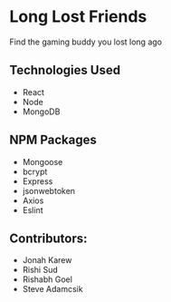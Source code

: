 # Long Lost Friends
Find the gaming buddy you lost long ago
  
## Technologies Used 
- React
- Node
- MongoDB 

## NPM Packages
* Mongoose
* bcrypt
* Express
* jsonwebtoken
* Axios
* Eslint 

## Contributors:
* Jonah Karew
* Rishi Sud
* Rishabh Goel
* Steve Adamcsik
